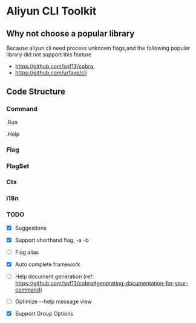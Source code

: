 # Aliyun CLI Toolkit

## Why not choose a popular library

Because aliyun cli need process unknown flags,and the following popular library did not support this feature
- https://github.com/spf13/cobra,
- https://github.com/urfave/cli

## Code Structure

### Command

.Run

.Help

### Flag

### FlagSet

### Ctx

### i18n

### TODO

- [x] Suggestions
- [x] Support shorthand flag, -a -b
- [ ] Flag alias
- [x] Auto complete framework
- [ ] Help document generation (ref: https://github.com/spf13/cobra#generating-documentation-for-your-command)
- [ ] Optimize --help message view
- [x] Support Group Options

